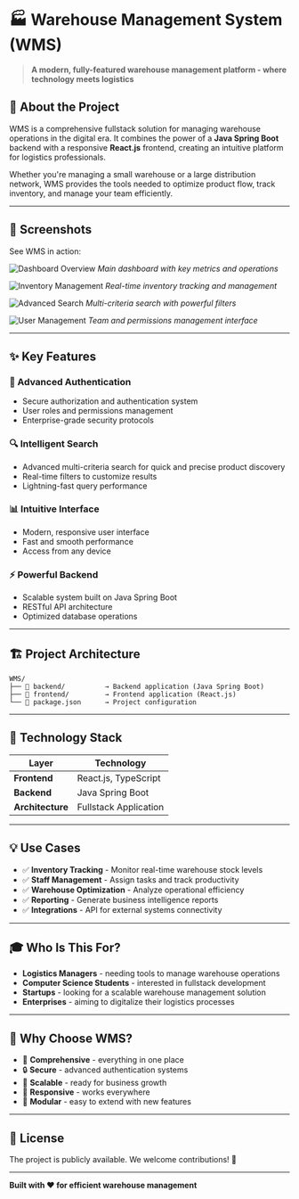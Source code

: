 # 🏭 Warehouse Management System (WMS)

> **A modern, fully-featured warehouse management platform - where technology meets logistics**

## 🎯 About the Project

WMS is a comprehensive fullstack solution for managing warehouse operations in the digital era. It combines the power of a **Java Spring Boot** backend with a responsive **React.js** frontend, creating an intuitive platform for logistics professionals.

Whether you're managing a small warehouse or a large distribution network, WMS provides the tools needed to optimize product flow, track inventory, and manage your team efficiently.

---
## 📸 Screenshots

See WMS in action:

![Dashboard Overview](https://via.placeholder.com/800x600?text=Dashboard+Overview)
*Main dashboard with key metrics and operations*

![Inventory Management](https://via.placeholder.com/800x600?text=Inventory+Management)
*Real-time inventory tracking and management*

![Advanced Search](https://via.placeholder.com/800x600?text=Advanced+Search)
*Multi-criteria search with powerful filters*

![User Management](https://via.placeholder.com/800x600?text=User+Management)
*Team and permissions management interface*


---

## ✨ Key Features

### 🔐 Advanced Authentication
- Secure authorization and authentication system
- User roles and permissions management
- Enterprise-grade security protocols

### 🔍 Intelligent Search
- Advanced multi-criteria search for quick and precise product discovery
- Real-time filters to customize results
- Lightning-fast query performance

### 📊 Intuitive Interface
- Modern, responsive user interface
- Fast and smooth performance
- Access from any device

### ⚡ Powerful Backend
- Scalable system built on Java Spring Boot
- RESTful API architecture
- Optimized database operations

---

## 🏗️ Project Architecture

```
WMS/
├── 📁 backend/          → Backend application (Java Spring Boot)
├── 📁 frontend/         → Frontend application (React.js)
└── 📄 package.json      → Project configuration
```

---

## 🚀 Technology Stack

| Layer | Technology |
|-------|------------|
| **Frontend** | React.js, TypeScript |
| **Backend** | Java Spring Boot |
| **Architecture** | Fullstack Application |

---

## 💡 Use Cases

- ✅ **Inventory Tracking** - Monitor real-time warehouse stock levels
- ✅ **Staff Management** - Assign tasks and track productivity
- ✅ **Warehouse Optimization** - Analyze operational efficiency
- ✅ **Reporting** - Generate business intelligence reports
- ✅ **Integrations** - API for external systems connectivity

---

## 🎓 Who Is This For?

- **Logistics Managers** - needing tools to manage warehouse operations
- **Computer Science Students** - interested in fullstack development
- **Startups** - looking for a scalable warehouse management solution
- **Enterprises** - aiming to digitalize their logistics processes

---

## 🌟 Why Choose WMS?

- 🎯 **Comprehensive** - everything in one place
- 🔒 **Secure** - advanced authentication systems
- 🚀 **Scalable** - ready for business growth
- 📱 **Responsive** - works everywhere
- 🔄 **Modular** - easy to extend with new features

---

## 📝 License

The project is publicly available. We welcome contributions! 🤝

---

**Built with ❤️ for efficient warehouse management**
